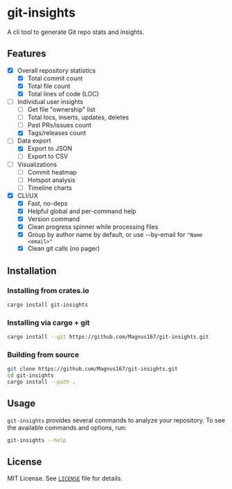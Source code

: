 # git-insights

A cli tool to generate Git repo stats and insights.

## Features

- [x] Overall repository statistics
  - [x] Total commit count
  - [x] Total file count
  - [x] Total lines of code (LOC)
- [ ] Individual user insights
  - [ ] Get file "ownership" list
  - [ ] Total locs, inserts, updates, deletes
  - [ ] Past PRs/issues count
  - [x] Tags/releases count
- [ ] Data export
  - [x] Export to JSON
  - [ ] Export to CSV
- [ ] Visualizations
  - [ ] Commit heatmap
  - [ ] Hotspot analysis
  - [ ] Timeline charts
- [x] CLI/UX
  - [x] Fast, no-deps
  - [x] Helpful global and per-command help
  - [x] Version command
  - [x] Clean progress spinner while processing files
  - [x] Group by author name by default, or use --by-email for `"Name <email>"`
  - [x] Clean git calls (no pager)

## Installation

### Installing from crates.io

```bash
cargo install git-insights
```

### Installing via cargo + git

```bash
cargo install --git https://github.com/Magnus167/git-insights.git
```

### Building from source

```bash
git clone https://github.com/Magnus167/git-insights.git
cd git-insights
cargo install --path .
```

## Usage

`git-insights` provides several commands to analyze your repository.
To see the available commands and options, run:

```bash
git-insights --help
```

## License

MIT License. See [`LICENSE`](./LICENSE) file for details.
